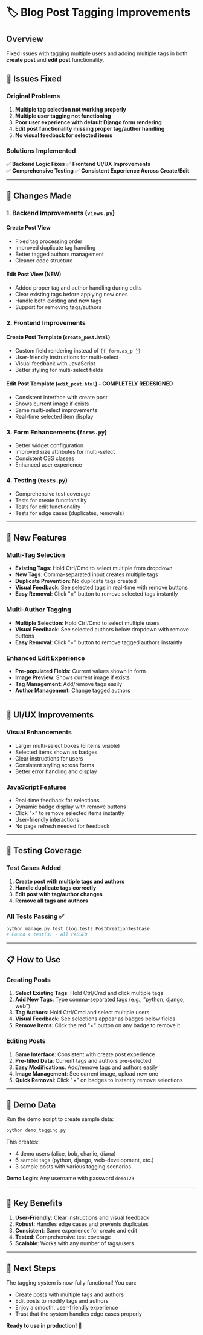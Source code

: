 # 🏷️ Blog Post Tagging Improvements

## Overview
Fixed issues with tagging multiple users and adding multiple tags in both **create post** and **edit post** functionality.

## 🔧 Issues Fixed

### Original Problems
1. **Multiple tag selection not working properly**
2. **Multiple user tagging not functioning**
3. **Poor user experience with default Django form rendering**
4. **Edit post functionality missing proper tag/author handling**
5. **No visual feedback for selected items**

### Solutions Implemented
✅ **Backend Logic Fixes**
✅ **Frontend UI/UX Improvements**  
✅ **Comprehensive Testing**
✅ **Consistent Experience Across Create/Edit**

---

## 📝 Changes Made

### 1. Backend Improvements (`views.py`)

#### Create Post View
- Fixed tag processing order
- Improved duplicate tag handling
- Better tagged authors management
- Cleaner code structure

#### Edit Post View (NEW)
- Added proper tag and author handling during edits
- Clear existing tags before applying new ones
- Handle both existing and new tags
- Support for removing tags/authors

### 2. Frontend Improvements

#### Create Post Template (`create_post.html`)
- Custom field rendering instead of `{{ form.as_p }}`
- User-friendly instructions for multi-select
- Visual feedback with JavaScript
- Better styling for multi-select fields

#### Edit Post Template (`edit_post.html`) - COMPLETELY REDESIGNED
- Consistent interface with create post
- Shows current image if exists
- Same multi-select improvements
- Real-time selected item display

### 3. Form Enhancements (`forms.py`)
- Better widget configuration
- Improved size attributes for multi-select
- Consistent CSS classes
- Enhanced user experience

### 4. Testing (`tests.py`)
- Comprehensive test coverage
- Tests for create functionality
- Tests for edit functionality  
- Tests for edge cases (duplicates, removals)

---

## 🚀 New Features

### Multi-Tag Selection
- **Existing Tags**: Hold Ctrl/Cmd to select multiple from dropdown
- **New Tags**: Comma-separated input creates multiple tags
- **Duplicate Prevention**: No duplicate tags created
- **Visual Feedback**: See selected tags in real-time with remove buttons
- **Easy Removal**: Click "×" button to remove selected tags instantly

### Multi-Author Tagging
- **Multiple Selection**: Hold Ctrl/Cmd to select multiple users
- **Visual Feedback**: See selected authors below dropdown with remove buttons
- **Easy Removal**: Click "×" button to remove tagged authors instantly

### Enhanced Edit Experience
- **Pre-populated Fields**: Current values shown in form
- **Image Preview**: Shows current image if exists
- **Tag Management**: Add/remove tags easily
- **Author Management**: Change tagged authors

---

## 🎨 UI/UX Improvements

### Visual Enhancements
- Larger multi-select boxes (6 items visible)
- Selected items shown as badges
- Clear instructions for users
- Consistent styling across forms
- Better error handling and display

### JavaScript Features
- Real-time feedback for selections
- Dynamic badge display with remove buttons
- Click "×" to remove selected items instantly
- User-friendly interactions
- No page refresh needed for feedback

---

## 🧪 Testing Coverage

### Test Cases Added
1. **Create post with multiple tags and authors**
2. **Handle duplicate tags correctly**
3. **Edit post with tag/author changes**
4. **Remove all tags and authors**

### All Tests Passing ✅
```bash
python manage.py test blog.tests.PostCreationTestCase
# Found 4 test(s) - All PASSED
```

---

## 📋 How to Use

### Creating Posts
1. **Select Existing Tags**: Hold Ctrl/Cmd and click multiple tags
2. **Add New Tags**: Type comma-separated tags (e.g., "python, django, web")
3. **Tag Authors**: Hold Ctrl/Cmd and select multiple users
4. **Visual Feedback**: See selections appear as badges below fields
5. **Remove Items**: Click the red "×" button on any badge to remove it

### Editing Posts
1. **Same Interface**: Consistent with create post experience
2. **Pre-filled Data**: Current tags and authors pre-selected
3. **Easy Modifications**: Add/remove tags and authors easily
4. **Image Management**: See current image, upload new one
5. **Quick Removal**: Click "×" on badges to instantly remove selections

---

## 🔗 Demo Data

Run the demo script to create sample data:
```bash
python demo_tagging.py
```

This creates:
- 4 demo users (alice, bob, charlie, diana)
- 6 sample tags (python, django, web-development, etc.)
- 3 sample posts with various tagging scenarios

**Demo Login**: Any username with password `demo123`

---

## 🎯 Key Benefits

1. **User-Friendly**: Clear instructions and visual feedback
2. **Robust**: Handles edge cases and prevents duplicates
3. **Consistent**: Same experience for create and edit
4. **Tested**: Comprehensive test coverage
5. **Scalable**: Works with any number of tags/users

---

## 🚀 Next Steps

The tagging system is now fully functional! You can:
- Create posts with multiple tags and authors
- Edit posts to modify tags and authors
- Enjoy a smooth, user-friendly experience
- Trust that the system handles edge cases properly

**Ready to use in production!** 🎉
